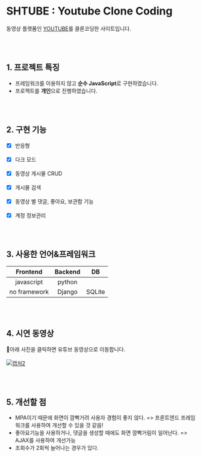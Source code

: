 # SHTUBE : Youtube Clone Coding 
동영상 플랫폼인 [YOUTUBE](https://www.youtube.com/)를 클론코딩한 사이트입니다.

<br>
<br>

## 1. 프로젝트 특징
- 프레임워크를 이용하지 않고 **순수 JavaScript**로 구현하였습니다.
- 프로젝트를 **개인**으로 진행하였습니다.
<br>
<br>

## 2. 구현 기능
- [x] 반응형<br><br>
- [x] 다크 모드<br><br>
- [x] 동영상 게시물 CRUD<br><br>
- [x] 게시물 검색<br><br>
- [x] 동영상 별 댓글, 좋아요, 보관함 기능<br><br>
- [x] 계정 정보관리<br>
<br>
<br>

## 3. 사용한 언어&프레임워크
|Frontend|Backend|DB|
|:--:|:-:|:--:|
|javascript|python||
|no framework|Django|SQLite|

<br>
<br>

## 4. 시연 동영상
🧐아래 사진을 클릭하면 유튜브 동영상으로 이동합니다.<br><br>
[![캡처2](https://user-images.githubusercontent.com/58840682/107349380-8085d980-6b0b-11eb-877c-9a3488b8660f.PNG)](https://www.youtube.com/watch?v=slHIeCxyuPU) 

<br>
<br>

## 5. 개선할 점
- MPA이기 때문에 화면이 깜빡거려 사용자 경험이 좋지 않다. => 프론트엔드 프레임워크를 사용하여 개선할 수 있을 것 같음!
- 좋아요기능을 사용하거나, 댓글을 생성할 때에도 화면 깜빡거림이 일어난다. => AJAX를 사용하여 개선가능
- 조회수가 2회씩 늘어나는 경우가 있다.

